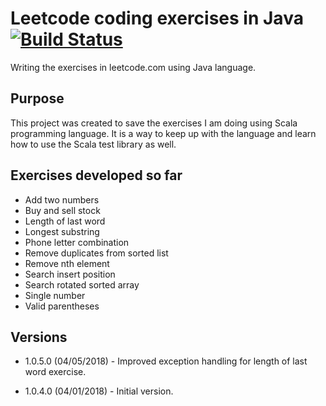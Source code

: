 # Leetcode coding exercises in Java [![Build Status](https://travis-ci.org/andersonkmi/leetcode-exercises.svg?branch=master)](https://travis-ci.org/andersonkmi/leetcode-exercises)

Writing the exercises in leetcode.com using Java language.

## Purpose
This project was created to save the exercises I am doing using Scala programming language. It is a way 
to keep up with the language and learn how to use the Scala test library as well.

## Exercises developed so far
* Add two numbers
* Buy and sell stock
* Length of last word
* Longest substring
* Phone letter combination
* Remove duplicates from sorted list
* Remove nth element
* Search insert position
* Search rotated sorted array
* Single number
* Valid parentheses

## Versions

* 1.0.5.0 (04/05/2018) - Improved exception handling for length of last word exercise.

* 1.0.4.0 (04/01/2018) - Initial version.